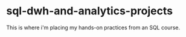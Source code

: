 # sql-dwh-and-analytics-projects
This is where i'm placing my hands-on practices from an SQL course.  
